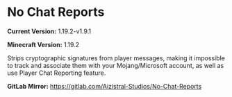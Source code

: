 # No Chat Reports

**Current Version:** 1.19.2-v1.9.1

**Minecraft Version:** 1.19.2

Strips cryptographic signatures from player messages, making it impossible to track and associate them with your Mojang/Microsoft account, as well as use Player Chat Reporting feature.

**GitLab Mirror:** https://gitlab.com/Aizistral-Studios/No-Chat-Reports